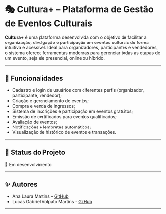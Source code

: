 # 🎭 Cultura+ – Plataforma de Gestão de Eventos Culturais

**Cultura+** é uma plataforma desenvolvida com o objetivo de facilitar a organização, divulgação e participação em eventos culturais de forma intuitiva e acessível. Ideal para organizadores, participantes e vendedores, o sistema oferece ferramentas modernas para gerenciar todas as etapas de um evento, seja ele presencial, online ou híbrido.

---

## 📌 Funcionalidades

- Cadastro e login de usuários com diferentes perfis (organizador, participante, vendedor);
- Criação e gerenciamento de eventos;
- Compra e venda de ingressos;
- Sistema de inscrições e participação em eventos gratuitos;
- Emissão de certificados para eventos qualificados;
- Avaliação de eventos;
- Notificações e lembretes automáticos;
- Visualização de histórico de eventos e transações.

---
## 📌 Status do Projeto

🔧 Em desenvolvimento  

---
## ✨ Autores

- Ana Laura Martins – [GitHub](https://github.com/AnaMartinsss)
- Lucas Gabriel Volpato Martins - [GitHub](https://github.com/)

---
